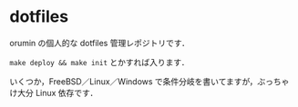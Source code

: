 # dotfiles

orumin の個人的な dotfiles 管理レポジトリです．

`make deploy && make init` とかすれば入ります．

いくつか，FreeBSD／Linux／Windows で条件分岐を書いてますが，ぶっちゃけ大分 Linux 依存です．
